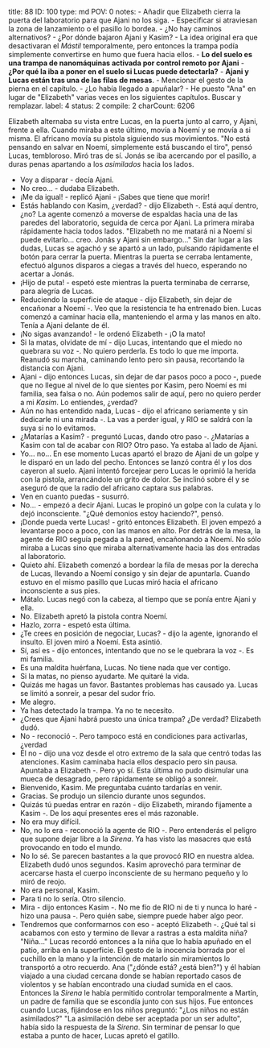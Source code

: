 title:          88
ID:             100
type:           md
POV:            0
notes:          - Añadir que Elizabeth cierra la puerta del laboratorio para que Ajani no los siga.
                - Especificar si atraviesan la zona de lanzamiento o el pasillo lo bordea.
                - ¿No hay caminos alternativos?
                - ¿Por dónde bajaron Ajani y Kasim?
                - La idea original era que desactivaran el *Mástil* temporalmente, pero entonces la trampa podía simplemente convertirse en humo que fuera hacia ellos.
                - **Lo del suelo es una trampa de nanomáquinas activada por control remoto por Ajani**
                - **¿Por qué la iba a poner en el suelo si Lucas puede detectarla?**
                - **Ajani y Lucas están tras una de las filas de mesas**.
                - Mencionar el gesto de la pierna en el capítulo.
                - ¿Lo había llegado a apuñalar?
                - He puesto "Ana" en lugar de "Elizabeth" varias veces en los siguientes capítulos. Buscar y remplazar.
label:          4
status:         2
compile:        2
charCount:      6206


Elizabeth alternaba su vista entre Lucas, en la puerta junto al carro, y Ajani, frente a ella. Cuando miraba a este último, movía a Noemí y se movía a si misma.
El africano movía su pistola siguiendo sus movimientos.
"No está pensando en salvar en Noemí, simplemente está buscando el tiro", pensó Lucas, tembloroso.
Miró tras de sí. Jonás se iba acercando por el pasillo, a duras penas apartando a los *asimilados* hacia los lados.
- Voy a disparar - decía Ajani.
- No creo... - dudaba Elizabeth.
- ¡Me da igual! - replicó Ajani - ¡Sabes que tiene que morir!
- Estás hablando con Kasim, ¿verdad? - dijo Elizabeth -. Está aquí dentro, ¿no?
La agente comenzó a moverse de espaldas hacia una de las paredes del laboratorio, seguida de cerca por Ajani. La primera miraba rápidamente hacia todos lados.
"Elizabeth no me matará ni a Noemí si puede evitarlo... creo. Jonás y Ajani sin embargo..."
Sin dar lugar a las dudas, Lucas se agachó y se apartó a un lado, pulsando rápidamente el botón para cerrar la puerta. Mientras la puerta se cerraba lentamente, efectuó algunos disparos a ciegas a través del hueco, esperando no acertar a Jonás.
- ¡Hijo de puta! - espetó este mientras la puerta terminaba de cerrarse, para alegría de Lucas.
- Reduciendo la superficie de ataque - dijo Elizabeth, sin dejar de encañonar a Noemí -. Veo que la resistencia te ha entrenado bien.
Lucas comenzó a caminar hacia ella, manteniendo el arma y las manos en alto. Tenía a Ajani delante de él.
- ¡No sigas avanzando! - le ordenó Elizabeth - ¡O la mato!
- Si la matas, olvidate de mí - dijo Lucas, intentando que el miedo no quebrara su voz -. No quiero perderla. Es todo lo que me importa.
Reanudó su marcha, caminando lento pero sin pausa, recortando la distancia con Ajani.
- Ajani - dijo entonces Lucas, sin dejar de dar pasos poco a poco -, puede que no llegue al nivel de lo que sientes por Kasim, pero Noemí es mi familia, sea falsa o no. Aún podemos salir de aquí, pero no quiero perder a mi *Kasim*. Lo entiendes, ¿verdad?
- Aún no has entendido nada, Lucas - dijo el africano seriamente y sin dedicarle ni una mirada -. La vas a perder igual, y RIO se saldrá con la suya si no lo evitamos.
- ¿Matarías a Kasim? - preguntó Lucas, dando otro paso -. ¿Matarías a Kasim con tal de acabar con RIO?
Otro paso. Ya estaba al lado de Ajani.
- Yo... no...
En ese momento Lucas apartó el brazo de Ajani de un golpe y le disparó en un lado del pecho. Entonces se lanzó contra él y los dos cayeron al suelo.
Ajani intentó forcejear pero Lucas le oprimió la herida con la pistola, arrancándole un grito de dolor.
Se inclinó sobre él y se aseguró de que la radio del africano captara sus palabras.
- Ven en cuanto puedas - susurró.
- No... - empezó a decir Ajani.
Lucas le propinó un golpe con la culata y lo dejó inconsciente.
"¿Qué demonios estoy haciendo?", pensó.
- ¡Donde pueda verte Lucas! - gritó entonces Elizabeth.
El joven empezó a levantarse poco a poco, con las manos en alto. Por detrás de la mesa, la agente de RIO seguía pegada a la pared, encañonando a Noemí. No sólo miraba a Lucas sino que miraba alternativamente hacia las dos entradas al laboratorio.
- Quieto ahí.
Elizabeth comenzó a bordear la fila de mesas por la derecha de Lucas, llevando a Noemí consigo y sin dejar de apuntarla.
Cuando estuvo en el mismo pasillo que Lucas miró hacia el africano inconsciente a sus pies.
- Mátalo.
Lucas negó con la cabeza, al tiempo que se ponía entre Ajani y ella.
- No.
Elizabeth apretó la pistola contra Noemí.
- Hazlo, zorra - espetó esta última.
- ¿Te crees en posición de negociar, Lucas? - dijo la agente, ignorando el insulto.
El joven miró a Noemí. Esta asintió.
- Sí, así es - dijo entonces, intentando que no se le quebrara la voz -. Es mi familia.
- Es una maldita huérfana, Lucas. No tiene nada que ver contigo.
- Si la matas, no pienso ayudarte. Me quitaré la vida.
- Quizás me hagas un favor. Bastantes problemas has causado ya.
Lucas se limitó a sonreír, a pesar del sudor frío.
- Me alegro.
- Ya has detectado la trampa. Ya no te necesito.
- ¿Crees que Ajani habrá puesto una única trampa? ¿De verdad?
Elizabeth dudó.
- No - reconoció -. Pero tampoco está en condiciones para activarlas, ¿verdad
- Él no - dijo una voz desde el otro extremo de la sala que centró todas las atenciones. Kasim caminaba hacia ellos despacio pero sin pausa. Apuntaba a Elizabeth -. Pero yo sí.
Esta última no pudo disimular una mueca de desagrado, pero rápidamente se obligó a sonreír.
- Bienvenido, Kasim. Me preguntaba cuánto tardarías en venir.
- Gracias.
Se produjo un silencio durante unos segundos.
- Quizás tú puedas entrar en razón - dijo Elizabeth, mirando fijamente a Kasim -. De los aquí presentes eres el más razonable.
- No era muy difícil.
- No, no lo era - reconoció la agente de RIO -. Pero entenderás el peligro que supone dejar libre a la *Sirena*. Ya has visto las masacres que está provocando en todo el mundo.
- No lo sé. Se parecen bastantes a la que provocó RIO en nuestra aldea.
Elizabeth dudó unos segundos. Kasim aprovechó para terminar de acercarse hasta el cuerpo inconsciente de su hermano pequeño y lo miró de reojo.
- No era personal, Kasim.
- Para ti no lo sería.
Otro silencio.
- Mira - dijo entonces Kasim -. No me fío de RIO ni de ti y nunca lo haré - hizo una pausa -. Pero quién sabe, siempre puede haber algo peor.
- Tendremos que conformarnos con eso - aceptó Elizabeth -. ¿Qué tal si acabamos con esto y termino de llevar a rastras a esta maldita niña?
"Niña..."
Lucas recordó entonces a la niña que lo había apuñado en el patio, arriba en la superficie. El gesto de la inocencia borrada por el cuchillo en la mano y la intención de matarlo sin miramientos lo transportó a otro recuerdo.
Ana ("¿dónde está? ¿está bien?") y él habían viajado a una ciudad cercana donde se habían reportado casos de violentos y se habían encontrado una ciudad sumida en el caos. Entonces la *Sirena* le había permitido controlar temporalmente a Martín, un padre de familia que se escondía junto con sus hijos. Fue entonces cuando Lucas, fijándose en los niños preguntó: "¿Los niños no están asimilados?"
"La asimilación debe ser aceptada por un ser adulto", había sido la respuesta de la *Sirena*.
Sin terminar de pensar lo que estaba a punto de hacer, Lucas apretó el gatillo.